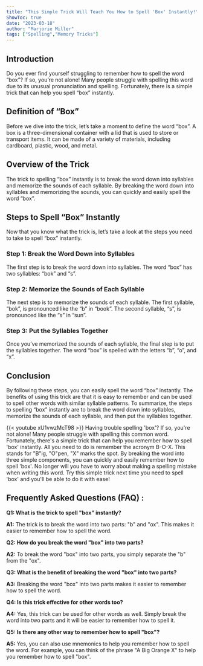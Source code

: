 ```yaml
---
title: "This Simple Trick Will Teach You How to Spell 'Box' Instantly!"
ShowToc: true 
date: "2023-03-18"
author: "Marjorie Miller" 
tags: ["Spelling","Memory Tricks"]
---
```

## Introduction 
Do you ever find yourself struggling to remember how to spell the word “box”? If so, you’re not alone! Many people struggle with spelling this word due to its unusual pronunciation and spelling. Fortunately, there is a simple trick that can help you spell “box” instantly. 

## Definition of “Box”
Before we dive into the trick, let’s take a moment to define the word “box”. A box is a three-dimensional container with a lid that is used to store or transport items. It can be made of a variety of materials, including cardboard, plastic, wood, and metal. 

## Overview of the Trick
The trick to spelling “box” instantly is to break the word down into syllables and memorize the sounds of each syllable. By breaking the word down into syllables and memorizing the sounds, you can quickly and easily spell the word “box”. 

## Steps to Spell “Box” Instantly
Now that you know what the trick is, let’s take a look at the steps you need to take to spell “box” instantly. 

### Step 1: Break the Word Down into Syllables
The first step is to break the word down into syllables. The word “box” has two syllables: “bok” and “s”. 

### Step 2: Memorize the Sounds of Each Syllable
The next step is to memorize the sounds of each syllable. The first syllable, “bok”, is pronounced like the “b” in “book”. The second syllable, “s”, is pronounced like the “s” in “sun”. 

### Step 3: Put the Syllables Together
Once you’ve memorized the sounds of each syllable, the final step is to put the syllables together. The word “box” is spelled with the letters “b”, “o”, and “x”. 

## Conclusion
By following these steps, you can easily spell the word “box” instantly. The benefits of using this trick are that it is easy to remember and can be used to spell other words with similar syllable patterns. To summarize, the steps to spelling “box” instantly are to break the word down into syllables, memorize the sounds of each syllable, and then put the syllables together.

{{< youtube xU1vwzMcT98 >}} 
Having trouble spelling 'box'? If so, you're not alone! Many people struggle with spelling this common word. Fortunately, there's a simple trick that can help you remember how to spell 'box' instantly. All you need to do is remember the acronym B-O-X. This stands for "B"ig, "O"pen, "X" marks the spot. By breaking the word into three simple components, you can quickly and easily remember how to spell 'box'. No longer will you have to worry about making a spelling mistake when writing this word. Try this simple trick next time you need to spell 'box' and you'll be able to do it with ease!

## Frequently Asked Questions (FAQ) :
**Q1: What is the trick to spell "box" instantly?**

**A1:** The trick is to break the word into two parts: "b" and "ox". This makes it easier to remember how to spell the word. 

**Q2: How do you break the word "box" into two parts?**

**A2:** To break the word "box" into two parts, you simply separate the "b" from the "ox". 

**Q3: What is the benefit of breaking the word "box" into two parts?**

**A3:** Breaking the word "box" into two parts makes it easier to remember how to spell the word. 

**Q4: Is this trick effective for other words too?**

**A4:** Yes, this trick can be used for other words as well. Simply break the word into two parts and it will be easier to remember how to spell it. 

**Q5: Is there any other way to remember how to spell "box"?**

**A5:** Yes, you can also use mnemonics to help you remember how to spell the word. For example, you can think of the phrase "A Big Orange X" to help you remember how to spell "box".





